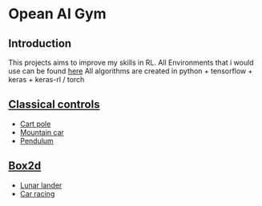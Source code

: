 # Opean AI Gym
## Introduction
This projects aims to improve my skills in RL. All Environments that i would use can be found [here](https://www.gymlibrary.ml/)
All algorithms are created in python + tensorflow + keras + keras-rl / torch

## [Classical controls](https://www.gymlibrary.ml/environments/classic_control/)
<ul>
    <li><a href="classical_controls/cart_pole">Cart pole</a></li>
    <li><a href="classical_controls/mountain_car">Mountain car</a></li>
    <li><a href="classical_controls/pendulum">Pendulum</a></li>
</ul>

## [Box2d](https://www.gymlibrary.ml/environments/box2d/)
<ul>
    <li><a href="box2d/lunar_lander/lunar_lander">Lunar lander</a></li>
    <li><a href="box2d/car_racing/car_racing">Car racing</a></li>
</ul>


